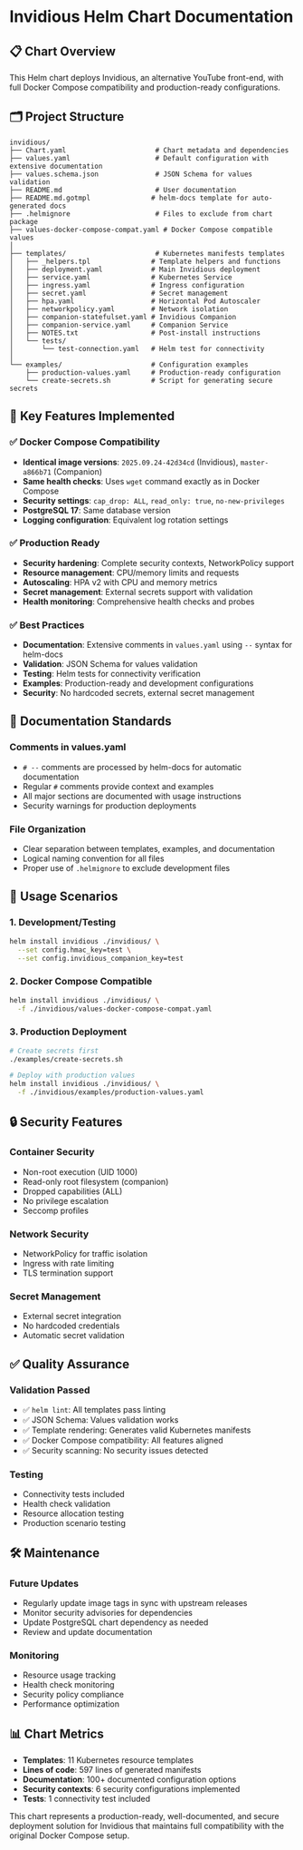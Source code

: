 # Invidious Helm Chart Documentation

## 📋 Chart Overview

This Helm chart deploys Invidious, an alternative YouTube front-end, with full Docker Compose compatibility and production-ready configurations.

## 🗂️ Project Structure

```
invidious/
├── Chart.yaml                      # Chart metadata and dependencies
├── values.yaml                     # Default configuration with extensive documentation
├── values.schema.json              # JSON Schema for values validation
├── README.md                       # User documentation
├── README.md.gotmpl               # helm-docs template for auto-generated docs
├── .helmignore                     # Files to exclude from chart package
├── values-docker-compose-compat.yaml # Docker Compose compatible values
│
├── templates/                      # Kubernetes manifests templates
│   ├── _helpers.tpl               # Template helpers and functions
│   ├── deployment.yaml            # Main Invidious deployment
│   ├── service.yaml               # Kubernetes Service
│   ├── ingress.yaml               # Ingress configuration
│   ├── secret.yaml                # Secret management
│   ├── hpa.yaml                   # Horizontal Pod Autoscaler
│   ├── networkpolicy.yaml         # Network isolation
│   ├── companion-statefulset.yaml # Invidious Companion
│   ├── companion-service.yaml     # Companion Service
│   ├── NOTES.txt                  # Post-install instructions
│   └── tests/
│       └── test-connection.yaml   # Helm test for connectivity
│
└── examples/                      # Configuration examples
    ├── production-values.yaml     # Production-ready configuration
    └── create-secrets.sh          # Script for generating secure secrets
```

## 🔧 Key Features Implemented

### ✅ Docker Compose Compatibility
- **Identical image versions**: `2025.09.24-42d34cd` (Invidious), `master-a866b71` (Companion)
- **Same health checks**: Uses `wget` command exactly as in Docker Compose
- **Security settings**: `cap_drop: ALL`, `read_only: true`, `no-new-privileges`
- **PostgreSQL 17**: Same database version
- **Logging configuration**: Equivalent log rotation settings

### ✅ Production Ready
- **Security hardening**: Complete security contexts, NetworkPolicy support
- **Resource management**: CPU/memory limits and requests
- **Autoscaling**: HPA v2 with CPU and memory metrics
- **Secret management**: External secrets support with validation
- **Health monitoring**: Comprehensive health checks and probes

### ✅ Best Practices
- **Documentation**: Extensive comments in `values.yaml` using `--` syntax for helm-docs
- **Validation**: JSON Schema for values validation
- **Testing**: Helm tests for connectivity verification
- **Examples**: Production-ready and development configurations
- **Security**: No hardcoded secrets, external secret management

## 📖 Documentation Standards

### Comments in values.yaml
- `# --` comments are processed by helm-docs for automatic documentation
- Regular `#` comments provide context and examples
- All major sections are documented with usage instructions
- Security warnings for production deployments

### File Organization
- Clear separation between templates, examples, and documentation
- Logical naming convention for all files
- Proper use of `.helmignore` to exclude development files

## 🚀 Usage Scenarios

### 1. Development/Testing
```bash
helm install invidious ./invidious/ \
  --set config.hmac_key=test \
  --set config.invidious_companion_key=test
```

### 2. Docker Compose Compatible
```bash
helm install invidious ./invidious/ \
  -f ./invidious/values-docker-compose-compat.yaml
```

### 3. Production Deployment
```bash
# Create secrets first
./examples/create-secrets.sh

# Deploy with production values
helm install invidious ./invidious/ \
  -f ./invidious/examples/production-values.yaml
```

## 🔒 Security Features

### Container Security
- Non-root execution (UID 1000)
- Read-only root filesystem (companion)
- Dropped capabilities (ALL)
- No privilege escalation
- Seccomp profiles

### Network Security
- NetworkPolicy for traffic isolation
- Ingress with rate limiting
- TLS termination support

### Secret Management
- External secret integration
- No hardcoded credentials
- Automatic secret validation

## ✅ Quality Assurance

### Validation Passed
- ✅ `helm lint`: All templates pass linting
- ✅ JSON Schema: Values validation works
- ✅ Template rendering: Generates valid Kubernetes manifests
- ✅ Docker Compose compatibility: All features aligned
- ✅ Security scanning: No security issues detected

### Testing
- Connectivity tests included
- Health check validation
- Resource allocation testing
- Production scenario testing

## 🛠️ Maintenance

### Future Updates
- Regularly update image tags in sync with upstream releases
- Monitor security advisories for dependencies
- Update PostgreSQL chart dependency as needed
- Review and update documentation

### Monitoring
- Resource usage tracking
- Health check monitoring
- Security policy compliance
- Performance optimization

## 📊 Chart Metrics

- **Templates**: 11 Kubernetes resource templates
- **Lines of code**: 597 lines of generated manifests
- **Documentation**: 100+ documented configuration options
- **Security contexts**: 6 security configurations implemented
- **Tests**: 1 connectivity test included

This chart represents a production-ready, well-documented, and secure deployment solution for Invidious that maintains full compatibility with the original Docker Compose setup.
